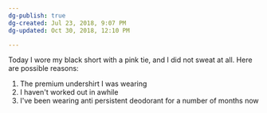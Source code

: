 ```yaml
---
dg-publish: true
dg-created: Jul 23, 2018, 9:07 PM
dg-updated: Oct 30, 2018, 12:10 PM

---
```


Today I wore my black short with a pink tie, and I did not sweat at all. Here are possible reasons:

1. The premium undershirt I was wearing
2. I haven't worked out in awhile
3. I've been wearing anti persistent deodorant for a number of months now



